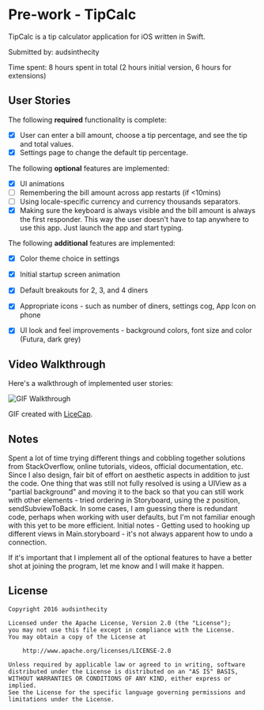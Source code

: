 # Pre-work - TipCalc

TipCalc is a tip calculator application for iOS written in Swift.

Submitted by: audsinthecity

Time spent: 8 hours spent in total (2 hours initial version, 6 hours for extensions)

## User Stories

The following **required** functionality is complete:

* [X] User can enter a bill amount, choose a tip percentage, and see the tip and total values.
* [X] Settings page to change the default tip percentage.

The following **optional** features are implemented:
* [X] UI animations
* [ ] Remembering the bill amount across app restarts (if <10mins)
* [ ] Using locale-specific currency and currency thousands separators.
* [X] Making sure the keyboard is always visible and the bill amount is always the first responder. This way the user doesn't have to tap anywhere to use this app. Just launch the app and start typing.

The following **additional** features are implemented:

- [X] Color theme choice in settings
- [X] Initial startup screen animation
- [X] Default breakouts for 2, 3, and 4 diners
- [X] Appropriate icons - such as number of diners, settings cog, App Icon on phone
- [X] UI look and feel improvements - background colors, font size and color (Futura, dark grey)


## Video Walkthrough 

Here's a walkthrough of implemented user stories:

<img src='http://i.imgur.com/yyn0gWh.gifv' title='GIF Walkthrough' width='' alt='GIF Walkthrough' />

GIF created with [LiceCap](http://www.cockos.com/licecap/).

## Notes

Spent a lot of time trying different things and cobbling together solutions from StackOverflow, online tutorials, videos, official documentation, etc. Since I also design, fair bit of effort on aesthetic aspects in addition to just the code. One thing that was still not fully resolved is using a UIView as a "partial background" and moving it to the back so that you can still work with other elements - tried ordering in Storyboard, using the z position, sendSubviewToBack. In some cases, I am guessing there is redundant code, perhaps when working with user defaults, but I'm not familiar enough with this yet to be more efficient.
Initial notes - Getting used to hooking up different views in Main.storyboard - it's not always apparent how to undo a connection.

If it's important that I implement all of the optional features to have a better shot at joining the program, let me know and I will make it happen.


## License

    Copyright 2016 audsinthecity

    Licensed under the Apache License, Version 2.0 (the "License");
    you may not use this file except in compliance with the License.
    You may obtain a copy of the License at

        http://www.apache.org/licenses/LICENSE-2.0

    Unless required by applicable law or agreed to in writing, software
    distributed under the License is distributed on an "AS IS" BASIS,
    WITHOUT WARRANTIES OR CONDITIONS OF ANY KIND, either express or implied.
    See the License for the specific language governing permissions and
    limitations under the License.
